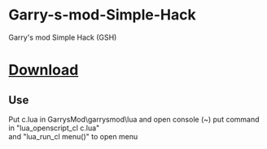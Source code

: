 # Garry-s-mod-Simple-Hack
Garry's mod Simple Hack (GSH)

# [Download](https://github.com/lill74/Garry-s-mod-Simple-Hack/releases/download/1.0/c.lua)

## Use
Put c.lua in GarrysMod\garrysmod\lua 
and open console (~) put command in "lua_openscript_cl c.lua" </br>
and "lua_run_cl menu()" to open menu
